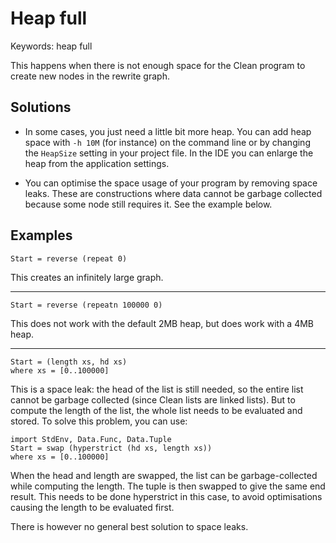 # Heap full

Keywords: heap full

This happens when there is not enough space for the Clean program to create new
nodes in the rewrite graph.

## Solutions

- In some cases, you just need a little bit more heap.
  You can add heap space with `-h 10M` (for instance) on the command line or by
  changing the `HeapSize` setting in your project file. In the IDE you can
  enlarge the heap from the application settings.

- You can optimise the space usage of your program by removing space leaks.
  These are constructions where data cannot be garbage collected because some
  node still requires it. See the example below.

## Examples

```clean
Start = reverse (repeat 0)
```

This creates an infinitely large graph.

---

```clean
Start = reverse (repeatn 100000 0)
```

This does not work with the default 2MB heap, but does work with a 4MB heap.

---

```clean
Start = (length xs, hd xs)
where xs = [0..100000]
```

This is a space leak: the head of the list is still needed, so the entire list
cannot be garbage collected (since Clean lists are linked lists). But to
compute the length of the list, the whole list needs to be evaluated and
stored. To solve this problem, you can use:

```clean
import StdEnv, Data.Func, Data.Tuple
Start = swap (hyperstrict (hd xs, length xs))
where xs = [0..100000]
```

When the head and length are swapped, the list can be garbage-collected while
computing the length. The tuple is then swapped to give the same end result.
This needs to be done hyperstrict in this case, to avoid optimisations causing
the length to be evaluated first.

There is however no general best solution to space leaks.
